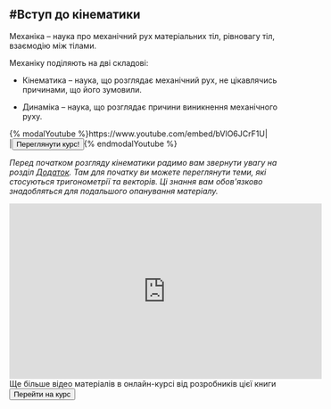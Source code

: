 <script src="../../custom/js/quiz.js"></script>
#<p1>Вступ до кінематики</p1>
---------
<p1>Механіка</p1> – наука про механiчний рух матерiальних тiл, рiвновагу тiл, взаємодiю мiж тiлами.

Механіку поділяють на дві складові:
* <p1>Кiнематика</p1> – наука, що розглядає механiчний рух, не цiкавлячись причинами,
що його зумовили.

* <p1>Динамiка</p1> – наука, що розглядає причини виникнення механiчного руху.





<div>
{% modalYoutube %}https://www.youtube.com/embed/bVlO6JCrF1U|
<div class="popup" style="background-image: url('https://raw.githubusercontent.com/chudaol/ed-era-book-physics/master/book/chapter_1/vid/1.png');">
  <div id="youtube-logo">
  </div>
</div>
|<a href="https://study.ed-era.com/courses/EdEra/P101/p101/about?_ga=1.67151697.1581692993.1410539408"><button class="but">Переглянути курс!</button></a>{% endmodalYoutube %}
</div>






<em>Перед початком розгляду кінематики радимо вам звернути увагу на розділ [Додаток](/../Add/trigonometry/trigonometry.md). Там для початку ви можете переглянути теми, які стосуються тригонометрії та векторів. Ці знання вам обов'язково знадобляться для подальшого опанування матеріалу. </em> 

<div class="fluidMedia">
<iframe width="560" height="315" src="https://www.youtube.com/embed/bVlO6JCrF1U" frameborder="0" allowfullscreen></iframe>
</div>

<div class="boxCourse">
<div class="textBlock">Ще більше відео матеріалів в <eo>онлайн-курсі</eo> від розробників цієї книги</div>
<a href="https://study.ed-era.com/courses/EdEra/P101/p101/about?_ga=1.67151697.1581692993.1410539408"><button class="but2"> Перейти на курс</button></a></div>





    